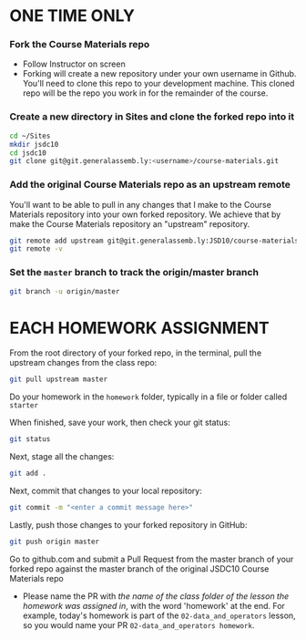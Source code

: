 # ONE TIME ONLY

### Fork the Course Materials repo
- Follow Instructor on screen
- Forking will create a new repository under your own username in Github. You'll need to clone this repo to your development machine. This cloned repo will be the repo you work in for the remainder of the course. 

### Create a new directory in Sites and clone the forked repo into it
```bash
cd ~/Sites
mkdir jsdc10
cd jsdc10
git clone git@git.generalassemb.ly:<username>/course-materials.git
```

### Add the original Course Materials repo as an upstream remote

You'll want to be able to pull in any changes that I make to the Course Materials repository into your own forked repository. We achieve that by make the Course Materials repository an "upstream" repository. 

```bash
git remote add upstream git@git.generalassemb.ly:JSD10/course-materials.git
git remote -v
```

### Set the `master` branch to track the origin/master branch
```bash
git branch -u origin/master
```

# EACH HOMEWORK ASSIGNMENT

From the root directory of your forked repo, in the terminal, pull the upstream changes from the class repo:

```bash
git pull upstream master
```

Do your homework in the `homework` folder, typically in a file or folder called `starter`

When finished, save your work, then check your git status:

```bash
git status
```

Next, stage all the changes:

```bash
git add .
```

Next, commit that changes to your local repository:

```bash
git commit -m "<enter a commit message here>"
```

Lastly, push those changes to your forked repository in GitHub:

```bash
git push origin master
```

Go to github.com and submit a Pull Request from the master branch of your forked repo against the master branch of the original JSDC10 Course Materials repo
- Please name the PR with *the name of the class folder of the lesson the homework was assigned in*, with the word 'homework' at the end. For example, today's homework is part of the `02-data_and_operators` lesson, so you would name your PR `02-data_and_operators homework`.
